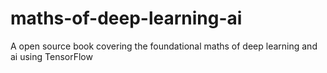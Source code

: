 # maths-of-deep-learning-ai
A open source book covering the foundational maths of deep learning and ai using TensorFlow
